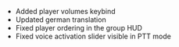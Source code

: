 - Added player volumes keybind
- Updated german translation
- Fixed player ordering in the group HUD
- Fixed voice activation slider visible in PTT mode